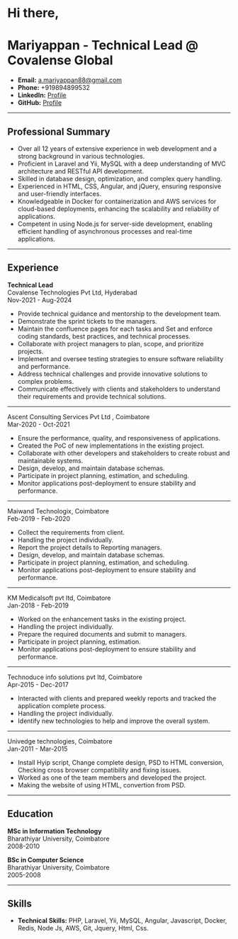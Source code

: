 # Hi there,

# Mariyappan - Technical Lead @ Covalense Global

- **Email:** a.mariyappan88@gmail.com 
- **Phone:** +919894899532 
- **LinkedIn:** [Profile](https://www.linkedin.com/in/mariyappan-alagaiah-2901244b/)  
- **GitHub:** [Profile](https://github.com/mariyappan88/mariyappan/edit/main/README.md)
---

## Professional Summary
- Over all 12 years of extensive experience in web development and a strong background in various technologies. 
- Proficient in Laravel and Yii, MySQL with a deep understanding of MVC architecture and RESTful API development.
- Skilled in database design, optimization, and complex query handling. 
- Experienced in HTML, CSS, Angular, and jQuery, ensuring responsive and user-friendly interfaces.
- Knowledgeable in Docker for containerization and AWS services for cloud-based deployments, enhancing the scalability and reliability of applications. 
 - Competent in using Node.js for server-side development, enabling efficient handling of asynchronous processes and real-time applications.


---

## Experience

**Technical Lead**  
Covalense Technologies Pvt Ltd, Hyderabad  
Nov-2021 - Aug-2024

- Provide technical guidance and mentorship to the development team.
- Demonstrate the sprint tickets to the managers.
- Maintain the confluence pages for each tasks and Set and enforce coding standards, best practices, and technical processes.
- Collaborate with project managers to plan, scope, and prioritize projects.
- Implement and oversee testing strategies to ensure software reliability and performance.
- Address technical challenges and provide innovative solutions to complex problems.
- Communicate effectively with clients and stakeholders to understand their requirements and provide technical solutions.
  
****  
Ascent Consulting Services Pvt Ltd , Coimbatore  
Mar-2020 - Oct-2021

- Ensure the performance, quality, and responsiveness of applications.
- Created the PoC of new implementations in the existing project.
- Collaborate with other developers and stakeholders to create robust and maintainable systems.
- Design, develop, and maintain database schemas.
- Participate in project planning, estimation, and scheduling.
- Monitor applications post-deployment to ensure stability and performance.

****  
Maiwand Technologix, Coimbatore  
Feb-2019 - Feb-2020

- Collect the requirements from client.
- Handling the project individually.
- Report the project details to Reporting managers.
- Design, develop, and maintain database schemas.
- Participate in project planning, estimation, and scheduling.
- Monitor applications post-deployment to ensure stability and performance.

****  
KM Medicalsoft pvt ltd, Coimbatore  
Jan-2018 - Feb-2019

- Worked on the enhancement tasks in the existing project.
- Handling the project individually.
- Prepare the required documents and submit to managers.
- Participate in project planning, estimation.
- Monitor applications post-deployment to ensure stability and performance.

****  
Technoduce info solutions pvt ltd, Coimbatore  
Apr-2015 - Dec-2017

- Interacted with clients and prepared weekly reports and tracked the application complete process.
- Handling the project individually.
- Identify new technologies to help and improve the overall system.

****  
Univedge technologies, Coimbatore  
Jan-2011 - Mar-2015

- Install Hyip script, Change complete design, PSD to HTML conversion, Checking cross browser compatibility and fixing issues.
- Worked as one of the team members and developed the project.
- Making the website of using HTML, convertion from PSD.

---

## Education

**MSc in Information Technology**  
Bharathiyar University, Coimbatore  
2008-2010

**BSc in Computer Science**  
Bharathiyar University, Coimbatore  
2005-2008


---

## Skills

- **Technical Skills:** PHP, Laravel, Yii, MySQL, Angular, Javascript, Docker, Redis, Node Js, AWS, Git, Jquery, Html, Css. 

